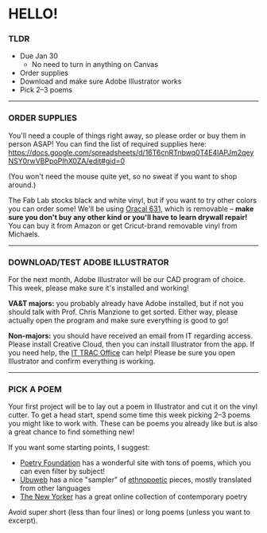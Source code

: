 # HELLO!

### TLDR

* Due Jan 30  
  * No need to turn in anything on Canvas  
* Order supplies  
* Download and make sure Adobe Illustrator works  
* Pick 2–3 poems  

- - -

### ORDER SUPPLIES  

You'll need a couple of things right away, so please order or buy them in person ASAP! You can find the list of required supplies here: https://docs.google.com/spreadsheets/d/16T6cnRTnbwq0T4E4lAPJm2qeyNSY0rwVBPpoPIhX0ZA/edit#gid=0

(You won't need the mouse quite yet, so no sweat if you want to shop around.)

The Fab Lab stocks black and white vinyl, but if you want to try other colors you can order some! We'll be using [Oracal 631](https://www.amazon.com/s?k=oracal+631&i=arts-crafts&crid=1WIG85IZBDBMP&sprefix=oracal+631%2Carts-crafts%2C79&ref=nb_sb_noss_1), which is removable – **make sure you don't buy any other kind or you'll have to learn drywall repair!** You can buy it from Amazon or get Cricut-brand removable vinyl from Michaels.

- - -

### DOWNLOAD/TEST ADOBE ILLUSTRATOR  

For the next month, Adobe Illustrator will be our CAD program of choice. This week, please make sure it's installed and working!

**VA&T majors:** you probably already have Adobe installed, but if not you should talk with Prof. Chris Manzione to get sorted. Either way, please actually open the program and make sure everything is good to go!

**Non-majors:** you should have received an email from IT regarding access. Please install Creative Cloud, then you can install Illustrator from the app. If you need help, the [IT TRAC Office](https://www.stevens.edu/it-support) can help! Please be sure you open Illustrator and confirm everything is working.

- - -

### PICK A POEM  

Your first project will be to lay out a poem in Illustrator and cut it on the vinyl cutter. To get a head start, spend some time this week picking 2–3 poems you might like to work with. These can be poems you already like but is also a great chance to find something new!

If you want some starting points, I suggest:

* [Poetry Foundation](https://www.poetryfoundation.org/poems) has a wonderful site with tons of poems, which you can even filter by subject!  
* [Ubuweb](https://www.ubu.com/ethno/poems.html) has a nice "sampler" of [ethnopoetic](https://en.wikipedia.org/wiki/Ethnopoetics) pieces, mostly translated from other languages  
* [The New Yorker](https://www.newyorker.com/magazine/poems) has a great online collection of contemporary poetry  

Avoid super short (less than four lines) or long poems (unless you want to excerpt).


